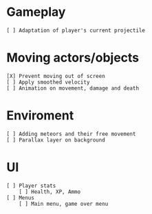 # Gameplay
	[ ] Adaptation of player's current projectile

# Moving actors/objects
	[X] Prevent moving out of screen
	[ ] Apply smoothed velocity
	[ ] Animation on movement, damage and death

# Enviroment
	[ ] Adding meteors and their free movement
	[ ] Parallax layer on background

# UI
	[ ] Player stats
		[ ] Health, XP, Ammo
	[ ] Menus
		[ ] Main menu, game over menu
